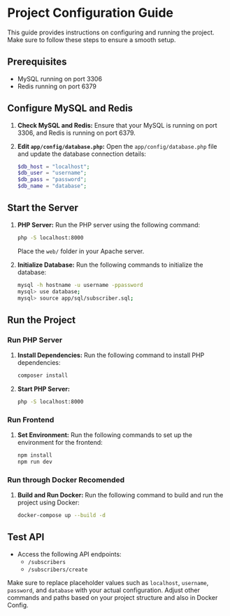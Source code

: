 # Project Configuration Guide

This guide provides instructions on configuring and running the project. Make sure to follow these steps to ensure a smooth setup.

## Prerequisites

- MySQL running on port 3306
- Redis running on port 6379

## Configure MySQL and Redis

1. **Check MySQL and Redis:**
   Ensure that your MySQL is running on port 3306, and Redis is running on port 6379.

2. **Edit `app/config/database.php`:**
   Open the `app/config/database.php` file and update the database connection details:
   ```php
   $db_host = "localhost";
   $db_user = "username";
   $db_pass = "password";
   $db_name = "database";
   ```

## Start the Server

1. **PHP Server:**
   Run the PHP server using the following command:
   ```bash
   php -S localhost:8000
   ```
   Place the `web/` folder in your Apache server.

2. **Initialize Database:**
   Run the following commands to initialize the database:
   ```bash
   mysql -h hostname -u username -ppassword
   mysql> use database;
   mysql> source app/sql/subscriber.sql;
   ```

## Run the Project

### Run PHP Server

1. **Install Dependencies:**
   Run the following command to install PHP dependencies:
   ```bash
   composer install
   ```

2. **Start PHP Server:**
   ```bash
   php -S localhost:8000
   ```

### Run Frontend

1. **Set Environment:**
   Run the following commands to set up the environment for the frontend:
   ```bash
   npm install
   npm run dev
   ```

### Run through Docker Recomended

1. **Build and Run Docker:**
   Run the following command to build and run the project using Docker:
   ```bash
   docker-compose up --build -d
   ```

## Test API

- Access the following API endpoints:
  - `/subscribers`
  - `/subscribers/create`

Make sure to replace placeholder values such as `localhost`, `username`, `password`, and `database` with your actual configuration. Adjust other commands and paths based on your project structure and also in Docker Config.
